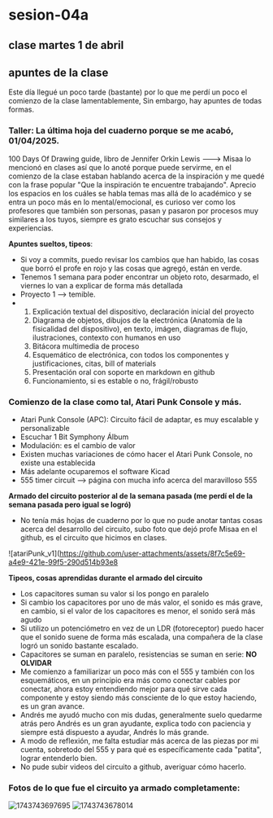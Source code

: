 # sesion-04a
## clase martes 1 de abril
## apuntes de la clase

Este día llegué un poco tarde (bastante) por lo que me perdí un poco el comienzo de la clase lamentablemente, Sin embargo, hay apuntes de todas formas.

### Taller: La última hoja del cuaderno porque se me acabó, 01/04/2025.

100 Days Of Drawing guide, libro de Jennifer Orkin Lewis ---> Misaa lo mencionó en clases así que lo anoté porque puede servirme, en el comienzo de la clase estaban hablando acerca de la inspiración y me quedé con la frase popular "Que la inspiración te encuentre trabajando". Aprecio los espacios en los cuáles se habla temas mas allá de lo académico y se entra un poco más en lo mental/emocional, es curioso ver como los profesores que también son personas, pasan y pasaron por procesos muy similares a los tuyos, siempre es grato escuchar sus consejos y experiencias.

**Apuntes sueltos, tipeos**:

- Si voy a commits, puedo revisar los cambios que han habido, las cosas que borró el profe en rojo y las cosas que agregó, están en verde.
- Tenemos 1 semana para poder encontrar un objeto roto, desarmado, el viernes lo van a explicar de forma más detallada
- Proyecto 1 --> temible.
- 1. Explicación textual del dispositivo, declaración inicial del proyecto
  2. Diagrama de objetos, dibujos de la electrónica (Anatomía de la fisicalidad del dispositivo), en texto, imágen, diagramas de flujo, ilustraciones, contexto con humanos en uso
  3. Bitácora multimedia de proceso
  4. Esquemático de electrónica, con todos los componentes y justificaciones, citas, bill of materials
  5. Presentación oral con soporte en markdown en github
  6. Funcionamiento, si es estable o no, frágil/robusto
 
### Comienzo de la clase como tal, Atari Punk Console y más.

- Atari Punk Console (APC): Circuito fácil de adaptar, es muy escalable y personalizable
- Escuchar 1 Bit Symphony Álbum
- Modulación: es el cambio de valor
- Existen muchas variaciones de cómo hacer el Atari Punk Console, no existe una establecida
- Más adelante ocuparemos el software Kicad
- 555 timer circuit --> página con mucha info acerca del maravilloso 555

**Armado del circuito posterior al de la semana pasada (me perdí el de la semana pasada pero igual se logró)**
  
  - No tenía más hojas de cuaderno por lo que no pude anotar tantas cosas acerca del desarrollo del circuito, subo foto que dejó profe Misaa en el github, es el circuito que hicimos en clases.

  ![atariPunk_v1](https://github.com/user-attachments/assets/8f7c5e69-a4e9-421e-99f5-290d514b93e8

  **Tipeos, cosas aprendidas durante el armado del circuito**

  - Los capacitores suman su valor si los pongo en paralelo
  - Si cambio los capacitores por uno de más valor, el sonido es más grave, en cambio, si el valor de los capacitores es menor, el sonido será más agudo
  - Si utilizo un potenciómetro en vez de un LDR (fotoreceptor) puedo hacer que el sonido suene de forma más escalada, una compañera de la clase logró un sonido bastante escalado.
  - Capacitores se suman en paralelo, resistencias se suman en serie: **NO OLVIDAR**
  - Me comienzo a familiarizar un poco más con el 555 y también con los esquemáticos, en un principio era más como conectar cables por conectar, ahora estoy entendiendo mejor para qué sirve cada componente y estoy siendo más consciente de lo que estoy haciendo, es un gran avance.
  - Andrés me ayudó mucho con mis dudas, generalmente suelo quedarme atrás pero Andrés es un gran ayudante, explica todo con paciencia y siempre está dispuesto a ayudar, Andrés lo más grande.
  - A modo de reflexión, me falta estudiar más acerca de las piezas por mi cuenta, sobretodo del 555 y para qué es específicamente cada "patita", lograr entenderlo bien.
  - No pude subir videos del circuito a github, averiguar cómo hacerlo.

### Fotos de lo que fue el circuito ya armado completamente:

![1743743697695](https://github.com/user-attachments/assets/c9ecbb9e-ad2e-4a11-a491-4d745c706ef3)
![1743743678014](https://github.com/user-attachments/assets/0bb3b5f3-e160-400e-88c6-1c872729eba0)



  
